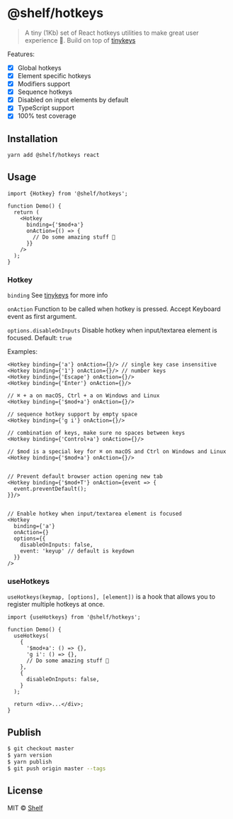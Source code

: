 # @shelf/hotkeys

> A tiny (1Kb) set of React hotkeys utilities to make great user experience 🚀.
> Build on top of [tinykeys](https://github.com/jamiebuilds/tinykeys)

Features:

- [x] Global hotkeys
- [x] Element specific hotkeys
- [x] Modifiers support
- [x] Sequence hotkeys
- [x] Disabled on input elements by default
- [x] TypeScript support
- [x] 100% test coverage

## Installation

```sh
yarn add @shelf/hotkeys react
```

## Usage

```tsx
import {Hotkey} from '@shelf/hotkeys';

function Demo() {
  return (
    <Hotkey
      binding={'$mod+a'}
      onAction={() => {
        // Do some amazing stuff 🚀
      }}
    />
  );
}
```

### Hotkey

`binding`
See [tinykeys](https://github.com/jamiebuilds/tinykeys/blob/main/README.md#commonly-used-keys-and-codes) for more info

`onAction`
Function to be called when hotkey is pressed. Accept Keyboard event as first argument.

`options.disableOnInputs`
Disable hotkey when input/textarea element is focused. Default: `true`

Examples:

```tsx
<Hotkey binding={'a'} onAction={}/> // single key case insensitive
<Hotkey binding={'1'} onAction={}/> // number keys
<Hotkey binding={'Escape'} onAction={}/>
<Hotkey binding={'Enter'} onAction={}/>

// ⌘ + a on macOS, Ctrl + a on Windows and Linux
<Hotkey binding={'$mod+a'} onAction={}/>

// sequence hotkey support by empty space
<Hotkey binding={'g i'} onAction={}/>

// combination of keys, make sure no spaces between keys
<Hotkey binding={'Control+a'} onAction={}/>

// $mod is a special key for ⌘ on macOS and Ctrl on Windows and Linux
<Hotkey binding={'$mod+a'} onAction={}/>


// Prevent default browser action opening new tab
<Hotkey binding={'$mod+T'} onAction={event => {
  event.preventDefault();
}}/>


// Enable hotkey when input/textarea element is focused
<Hotkey
  binding={'a'}
  onAction={}
  options={{
    disableOnInputs: false,
    event: 'keyup' // default is keydown
  }}
/>
```

### useHotkeys

`useHotkeys(keymap, [options], [element])` is a hook that allows you to register multiple hotkeys at once.

```tsx
import {useHotkeys} from '@shelf/hotkeys';

function Demo() {
  useHotkeys(
    {
      '$mod+a': () => {},
      'g i': () => {},
      // Do some amazing stuff 🚀
    },
    {
      disableOnInputs: false,
    }
  );

  return <div>...</div>;
}
```

## Publish

```sh
$ git checkout master
$ yarn version
$ yarn publish
$ git push origin master --tags
```

## License

MIT © [Shelf](https://shelf.io)
